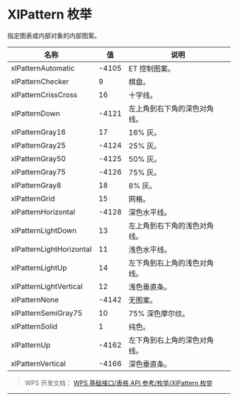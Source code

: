 # XlPattern 枚举

指定图表或内部对象的内部图案。

| 名称                     | 值    | 说明                         |
|--------------------------|-------|------------------------------|
| xlPatternAutomatic       | -4105 | ET 控制图案。                |
| xlPatternChecker         | 9     | 棋盘。                       |
| xlPatternCrissCross      | 16    | 十字线。                     |
| xlPatternDown            | -4121 | 左上角到右下角的深色对角线。 |
| xlPatternGray16          | 17    | 16% 灰。                     |
| xlPatternGray25          | -4124 | 25% 灰。                     |
| xlPatternGray50          | -4125 | 50% 灰。                     |
| xlPatternGray75          | -4126 | 75% 灰。                     |
| xlPatternGray8           | 18    | 8% 灰。                      |
| xlPatternGrid            | 15    | 网格。                       |
| xlPatternHorizontal      | -4128 | 深色水平线。                 |
| xlPatternLightDown       | 13    | 左上角到右下角的浅色对角线。 |
| xlPatternLightHorizontal | 11    | 浅色水平线。                 |
| xlPatternLightUp         | 14    | 左下角到右上角的浅色对角线。 |
| xlPatternLightVertical   | 12    | 浅色垂直条。                 |
| xlPatternNone            | -4142 | 无图案。                     |
| xlPatternSemiGray75      | 10    | 75% 深色摩尔纹。             |
| xlPatternSolid           | 1     | 纯色。                       |
| xlPatternUp              | -4162 | 左下角到右上角的深色对角线。 |
| xlPatternVertical        | -4166 | 深色垂直条。                 |

> WPS 开发文档： [WPS 基础接口/表格 API 参考/枚举/XlPattern 枚举](https://qn.cache.wpscdn.cn/encs/doc/office_v19/topics/WPS%20%E5%9F%BA%E7%A1%80%E6%8E%A5%E5%8F%A3/%E8%A1%A8%E6%A0%BC%20API%20%E5%8F%82%E8%80%83/%E6%9E%9A%E4%B8%BE/XlPattern%20%E6%9E%9A%E4%B8%BE.html)

------------------------------------------------------------------------
